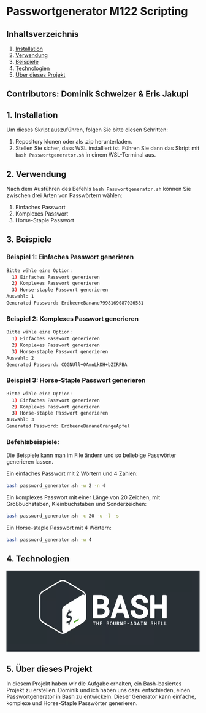 # Passwortgenerator M122 Scripting

## Inhaltsverzeichnis

1. [Installation](#1-installation)
2. [Verwendung](#2-verwendung)
3. [Beispiele](#3-beispiele)
4. [Technologien](#4-technologien)
5. [Über dieses Projekt](#5-über-dieses-projekt)

## Contributors: Dominik Schweizer & Eris Jakupi

## 1. Installation

Um dieses Skript auszuführen, folgen Sie bitte diesen Schritten:

1. Repository klonen oder als .zip herunterladen.
2. Stellen Sie sicher, dass WSL installiert ist. Führen Sie dann das Skript mit `bash Passwortgenerator.sh` in einem WSL-Terminal aus.

## 2. Verwendung

Nach dem Ausführen des Befehls `bash Passwortgenerator.sh` können Sie zwischen drei Arten von Passwörtern wählen:

1. Einfaches Passwort
2. Komplexes Passwort
3. Horse-Staple Passwort

## 3. Beispiele

### Beispiel 1: Einfaches Passwort generieren

```bash
Bitte wähle eine Option:
  1) Einfaches Passwort generieren
  2) Komplexes Passwort generieren
  3) Horse-staple Passwort generieren
Auswahl: 1
Generated Password: ErdbeereBanane7998169087026581
```

### Beispiel 2: Komplexes Passwort generieren

```bash
Bitte wähle eine Option:
  1) Einfaches Passwort generieren
  2) Komplexes Passwort generieren
  3) Horse-staple Passwort generieren
Auswahl: 2
Generated Password: CQGNUll+OAmnLkDH+bZIRPBA
```

### Beispiel 3: Horse-Staple Passwort generieren

```bash
Bitte wähle eine Option:
  1) Einfaches Passwort generieren
  2) Komplexes Passwort generieren
  3) Horse-staple Passwort generieren
Auswahl: 3
Generated Password: ErdbeereBananeOrangeApfel
```

### Befehlsbeispiele:

Die Beispiele kann man im File ändern und so beliebige Passwörter generieren lassen.

Ein einfaches Passwort mit 2 Wörtern und 4 Zahlen:

```bash
bash password_generator.sh -w 2 -n 4
```

Ein komplexes Passwort mit einer Länge von 20 Zeichen, mit Großbuchstaben, Kleinbuchstaben und Sonderzeichen:

```bash
bash password_generator.sh -c 20 -u -l -s
```

Ein Horse-staple Passwort mit 4 Wörtern:

```bash
bash password_generator.sh -w 4
```

## 4. Technologien

![Technologien](image.png)

## 5. Über dieses Projekt

In diesem Projekt haben wir die Aufgabe erhalten, ein Bash-basiertes Projekt zu erstellen. Dominik und ich haben uns dazu entschieden, einen Passwortgenerator in Bash zu entwickeln. Dieser Generator kann einfache, komplexe und Horse-Staple Passwörter generieren.